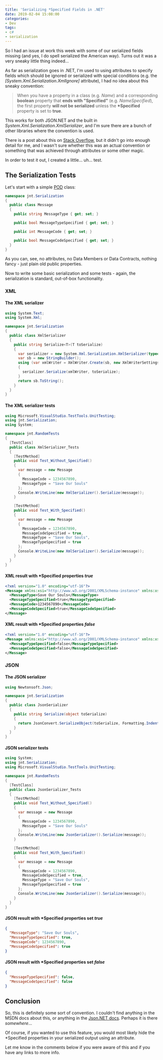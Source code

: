 ```yaml
---
title: 'Serializing *Specified Fields in .NET'
date: 2019-02-04 15:08:00
categories: 
- Dev
tags: 
- c#
- serialization
---
```


So I had an issue at work this week with some of our serialized fields missing (and yes, I do spell serialized the American way).  Turns out it was a very sneaky little thing indeed...

As far as serialization goes in .NET, I'm used to using attributes to specify fields which should be ignored or serialized with special conditions (e.g. the *[System.Xml.Serialization.XmlIgnore]* attribute), I had no idea about this sneaky convention:

> When you have a property in a class (e.g. *Name*) and a corresponding **boolean** property that **ends with "Specified"** (e.g. *NameSpecified*), the first property **will not be serialized** unless the **\*Specified** property is set to **true**.

This works for both JSON.NET and the built in *System.Xml.Serialization.XmlSerializer*, and I'm sure there are a bunch of other libraries where the convention is used.

There is a post about this on [Stack Overflow](https://stackoverflow.com/questions/6711906/net-why-must-i-use-specified-property-to-force-serialization-is-there-a-way), but it didn't go into enough detail for me, and I wasn't sure whether this was an actual convention or something that was achieved through attributes or some other magic.

In order to test it out, I created a little... uh... test.

## The Serialization Tests

Let's start with a simple [POD](https://en.wikipedia.org/wiki/Passive_data_structure) class:

``` csharp
namespace jnt.Serialization
{
  public class Message
  {
    public string MessageType { get; set; }

    public bool MessageTypeSpecified { get; set; }

    public int MessageCode { get; set; }

    public bool MessageCodeSpecified { get; set; }
  }
}
```

As you can, see, no attributes, no Data Members or Data Contracts, nothing fancy - just plain old public properties.

Now to write some basic serialization and some tests - again, the serialization is standard, out-of-box functionality.

### XML

#### The XML serializer

``` csharp
using System.Text;
using System.Xml;

namespace jnt.Serialization
{
  public class XmlSerializer
  {
    public string Serialize<T>(T toSerialize)
    {
      var serializer = new System.Xml.Serialization.XmlSerializer(typeof(T));
      var sb = new StringBuilder();
      using (var xmlWriter = XmlWriter.Create(sb, new XmlWriterSettings { Indent = true }))
      {
        serializer.Serialize(xmlWriter, toSerialize);
      }
      return sb.ToString();
    }
  }
}
```

#### The XML serializer tests

``` csharp
using Microsoft.VisualStudio.TestTools.UnitTesting;
using jnt.Serialization;
using System;

namespace jnt.RandomTests
{
  [TestClass]
  public class XmlSerializer_Tests
  {
    [TestMethod]
    public void Test_Without_Specified()
    {
      var message = new Message
      {
        MessageCode = 1234567890,
        MessageType = "Save Our Souls"
      };
      Console.WriteLine(new XmlSerializer().Serialize(message));
    }

    [TestMethod]
    public void Test_With_Specified()
    {
      var message = new Message
      {
        MessageCode = 1234567890,
        MessageCodeSpecified = true,
        MessageType = "Save Our Souls",
        MessageTypeSpecified = true
      };
      Console.WriteLine(new XmlSerializer().Serialize(message));
    }
  }
}
```

#### XML result with *Specified properties *true*

``` xml
<?xml version="1.0" encoding="utf-16"?>
<Message xmlns:xsi="http://www.w3.org/2001/XMLSchema-instance" xmlns:xsd="http://www.w3.org/2001/XMLSchema">
  <MessageType>Save Our Souls</MessageType>
  <MessageTypeSpecified>true</MessageTypeSpecified>
  <MessageCode>1234567890</MessageCode>
  <MessageCodeSpecified>true</MessageCodeSpecified>
</Message>
```

#### XML result with *Specified properties *false*

``` xml
<?xml version="1.0" encoding="utf-16"?>
<Message xmlns:xsi="http://www.w3.org/2001/XMLSchema-instance" xmlns:xsd="http://www.w3.org/2001/XMLSchema">
  <MessageTypeSpecified>false</MessageTypeSpecified>
  <MessageCodeSpecified>false</MessageCodeSpecified>
</Message>
```

### JSON

#### The JSON serializer

``` csharp
using Newtonsoft.Json;

namespace jnt.Serialization
{
  public class JsonSerializer
  {
    public string Serialize(object toSerialize)
    {
      return JsonConvert.SerializeObject(toSerialize, Formatting.Indented);
    }
  }
}
```

#### JSON serializer tests

``` csharp
using System;
using jnt.Serialization;
using Microsoft.VisualStudio.TestTools.UnitTesting;

namespace jnt.RandomTests
{
  [TestClass]
  public class JsonSerializer_Tests
  {
    [TestMethod]
    public void Test_Without_Specified()
    {
      var message = new Message
      {
        MessageCode = 1234567890,
        MessageType = "Save Our Souls"
      };
      Console.WriteLine(new JsonSerializer().Serialize(message));
    }

    [TestMethod]
    public void Test_With_Specified()
    {
      var message = new Message
      {
        MessageCode = 1234567890,
        MessageCodeSpecified = true,
        MessageType = "Save Our Souls",
        MessageTypeSpecified = true
      };
      Console.WriteLine(new JsonSerializer().Serialize(message));
    }
  }
}
```

#### JSON result with *Specified properties set *true*

``` json
{
  "MessageType": "Save Our Souls",
  "MessageTypeSpecified": true,
  "MessageCode": 1234567890,
  "MessageCodeSpecified": true
}
```

#### JSON result with *Specified properties set *false*

``` json
{
  "MessageTypeSpecified": false,
  "MessageCodeSpecified": false
}
```

## Conclusion

So, this is definitely some sort of convention. I couldn't find anything in the MSDN docs about this, or anything in the [Json.NET docs](https://www.newtonsoft.com/json/help/html/Introduction.htm). Perhaps it is there *somewhere*...

Of course, if you wanted to use this feature, you would most likely hide the *Specified properties in your serialized output using an attribute.

Let me know in the comments below if you were aware of this and if you have any links to more info.
